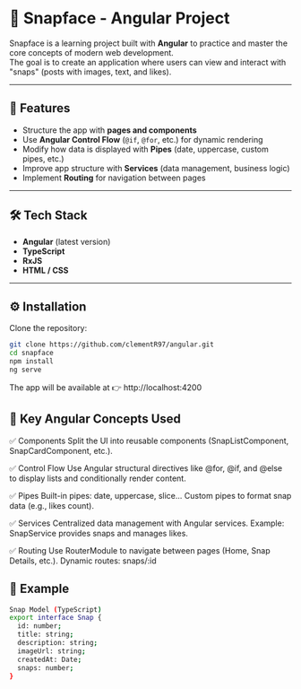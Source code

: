 # 📸 Snapface - Angular Project

Snapface is a learning project built with **Angular** to practice and master the core concepts of modern web development.  
The goal is to create an application where users can view and interact with "snaps" (posts with images, text, and likes).

---

## 📌 Features

- Structure the app with **pages and components**  
- Use **Angular Control Flow** (`@if`, `@for`, etc.) for dynamic rendering  
- Modify how data is displayed with **Pipes** (date, uppercase, custom pipes, etc.)  
- Improve app structure with **Services** (data management, business logic)  
- Implement **Routing** for navigation between pages  

---

## 🛠️ Tech Stack

- **Angular** (latest version)  
- **TypeScript**  
- **RxJS**  
- **HTML / CSS**  

---

## ⚙️ Installation

Clone the repository:

```bash
git clone https://github.com/clementR97/angular.git
cd snapface
npm install
ng serve
```
The app will be available at 👉 http://localhost:4200

## 🚀 Key Angular Concepts Used

✅ Components
Split the UI into reusable components (SnapListComponent, SnapCardComponent, etc.).

✅ Control Flow
Use Angular structural directives like @for, @if, and @else to display lists and conditionally render content.

✅ Pipes
Built-in pipes: date, uppercase, slice...
Custom pipes to format snap data (e.g., likes count).

✅ Services
Centralized data management with Angular services.
Example: SnapService provides snaps and manages likes.

✅ Routing
Use RouterModule to navigate between pages (Home, Snap Details, etc.).
Dynamic routes: snaps/:id


## 📖 Example
```bash
Snap Model (TypeScript)
export interface Snap {
  id: number;
  title: string;
  description: string;
  imageUrl: string;
  createdAt: Date;
  snaps: number;
}
```

